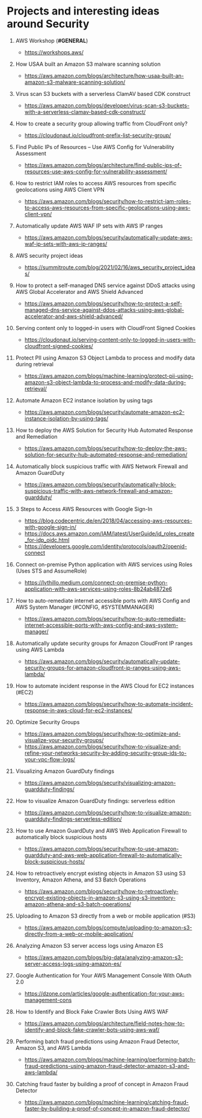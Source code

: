 
# Projects and interesting ideas around Security

1. AWS Workshop (**#GENERAL**)
	- https://workshops.aws/

1. How USAA built an Amazon S3 malware scanning solution
    - https://aws.amazon.com/blogs/architecture/how-usaa-built-an-amazon-s3-malware-scanning-solution/

1. Virus scan S3 buckets with a serverless ClamAV based CDK construct
    - https://aws.amazon.com/blogs/developer/virus-scan-s3-buckets-with-a-serverless-clamav-based-cdk-construct/

1. How to create a security group allowing traffic from CloudFront only?
	- https://cloudonaut.io/cloudfront-prefix-list-security-group/

1. Find Public IPs of Resources – Use AWS Config for Vulnerability Assessment
	- https://aws.amazon.com/blogs/architecture/find-public-ips-of-resources-use-aws-config-for-vulnerability-assessment/

1. How to restrict IAM roles to access AWS resources from specific geolocations using AWS Client VPN
	- https://aws.amazon.com/blogs/security/how-to-restrict-iam-roles-to-access-aws-resources-from-specific-geolocations-using-aws-client-vpn/

1. Automatically update AWS WAF IP sets with AWS IP ranges
	- https://aws.amazon.com/blogs/security/automatically-update-aws-waf-ip-sets-with-aws-ip-ranges/

1. AWS security project ideas
	- https://summitroute.com/blog/2021/02/16/aws_security_project_ideas/

1. How to protect a self-managed DNS service against DDoS attacks using AWS Global Accelerator and AWS Shield Advanced
	- https://aws.amazon.com/blogs/security/how-to-protect-a-self-managed-dns-service-against-ddos-attacks-using-aws-global-accelerator-and-aws-shield-advanced/

1. Serving content only to logged-in users with CloudFront Signed Cookies
	- https://cloudonaut.io/serving-content-only-to-logged-in-users-with-cloudfront-signed-cookies/

1. Protect PII using Amazon S3 Object Lambda to process and modify data during retrieval
	- https://aws.amazon.com/blogs/machine-learning/protect-pii-using-amazon-s3-object-lambda-to-process-and-modify-data-during-retrieval/

1. Automate Amazon EC2 instance isolation by using tags
	- https://aws.amazon.com/blogs/security/automate-amazon-ec2-instance-isolation-by-using-tags/

1. How to deploy the AWS Solution for Security Hub Automated Response and Remediation
	- https://aws.amazon.com/blogs/security/how-to-deploy-the-aws-solution-for-security-hub-automated-response-and-remediation/

1. Automatically block suspicious traffic with AWS Network Firewall and Amazon GuardDuty
	- https://aws.amazon.com/blogs/security/automatically-block-suspicious-traffic-with-aws-network-firewall-and-amazon-guardduty/

1. 3 Steps to Access AWS Resources with Google Sign-In
	- https://blog.codecentric.de/en/2018/04/accessing-aws-resources-with-google-sign-in/
	- https://docs.aws.amazon.com/IAM/latest/UserGuide/id_roles_create_for-idp_oidc.html
	- https://developers.google.com/identity/protocols/oauth2/openid-connect

1. Connect on-premise Python application with AWS services using Roles (Uses STS and AssumeRole)
	- https://lvthillo.medium.com/connect-on-premise-python-application-with-aws-services-using-roles-8b24ab4872e6

1. How to auto-remediate internet accessible ports with AWS Config and AWS System Manager (#CONFIG, #SYSTEMMANAGER)
	- https://aws.amazon.com/blogs/security/how-to-auto-remediate-internet-accessible-ports-with-aws-config-and-aws-system-manager/
	
1. Automatically update security groups for Amazon CloudFront IP ranges using AWS Lambda
	- https://aws.amazon.com/blogs/security/automatically-update-security-groups-for-amazon-cloudfront-ip-ranges-using-aws-lambda/
	
1. How to automate incident response in the AWS Cloud for EC2 instances (#EC2)
	- https://aws.amazon.com/blogs/security/how-to-automate-incident-response-in-aws-cloud-for-ec2-instances/
	
1. Optimize Security Groups
	- https://aws.amazon.com/blogs/security/how-to-optimize-and-visualize-your-security-groups/
	- https://aws.amazon.com/blogs/security/how-to-visualize-and-refine-your-networks-security-by-adding-security-group-ids-to-your-vpc-flow-logs/
	
1. Visualizing Amazon GuardDuty findings
	- https://aws.amazon.com/blogs/security/visualizing-amazon-guardduty-findings/
	
1. How to visualize Amazon GuardDuty findings: serverless edition
	- https://aws.amazon.com/blogs/security/how-to-visualize-amazon-guardduty-findings-serverless-edition/
		
1. How to use Amazon GuardDuty and AWS Web Application Firewall to automatically block suspicious hosts
	- https://aws.amazon.com/blogs/security/how-to-use-amazon-guardduty-and-aws-web-application-firewall-to-automatically-block-suspicious-hosts/
	
1. How to retroactively encrypt existing objects in Amazon S3 using S3 Inventory, Amazon Athena, and S3 Batch Operations
	- https://aws.amazon.com/blogs/security/how-to-retroactively-encrypt-existing-objects-in-amazon-s3-using-s3-inventory-amazon-athena-and-s3-batch-operations/
	
1. Uploading to Amazon S3 directly from a web or mobile application (#S3)
	- https://aws.amazon.com/blogs/compute/uploading-to-amazon-s3-directly-from-a-web-or-mobile-application/
	
1. Analyzing Amazon S3 server access logs using Amazon ES
	- https://aws.amazon.com/blogs/big-data/analyzing-amazon-s3-server-access-logs-using-amazon-es/

1. Google Authentication for Your AWS Management Console With OAuth 2.0
	- https://dzone.com/articles/google-authentication-for-your-aws-management-cons

1. How to Identify and Block Fake Crawler Bots Using AWS WAF
	- https://aws.amazon.com/blogs/architecture/field-notes-how-to-identify-and-block-fake-crawler-bots-using-aws-waf/

1. Performing batch fraud predictions using Amazon Fraud Detector, Amazon S3, and AWS Lambda
	- https://aws.amazon.com/blogs/machine-learning/performing-batch-fraud-predictions-using-amazon-fraud-detector-amazon-s3-and-aws-lambda/
	
1. Catching fraud faster by building a proof of concept in Amazon Fraud Detector
	- https://aws.amazon.com/blogs/machine-learning/catching-fraud-faster-by-building-a-proof-of-concept-in-amazon-fraud-detector/